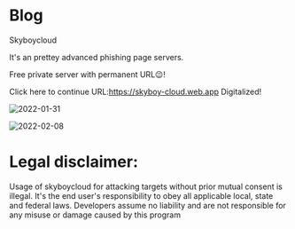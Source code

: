 Blog
====
Skyboycloud

It's an prettey advanced phishing page servers.

Free private server with permanent URL😉!

Click here to continue URL:https://skyboy-cloud.web.app
Digitalized!

![2022-01-31](https://user-images.githubusercontent.com/98765158/151840978-deacc0fb-25bb-4ea3-9809-8ebecc504b82.png )

![2022-02-08](https://user-images.githubusercontent.com/98765158/152955500-d1374a2d-7ff6-457c-955d-ce7360f3dfa8.png)


Legal disclaimer:
===
Usage of skyboycloud for attacking targets without prior mutual consent is illegal. It's the end user's responsibility to obey all applicable local, state and federal laws. Developers assume no liability and are not responsible for any misuse or damage caused by this program
